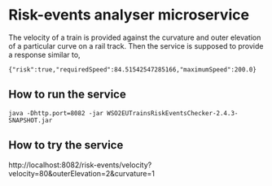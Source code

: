 # Risk-events analyser microservice

The velocity of a train is provided against the curvature and outer elevation of a particular curve on a rail track. Then the service is supposed to provide a response similar to,

`{"risk":true,"requiredSpeed":84.51542547285166,"maximumSpeed":200.0}`

## How to run the service

`java -Dhttp.port=8082 -jar WSO2EUTrainsRiskEventsChecker-2.4.3-SNAPSHOT.jar`

## How to try the service

http://localhost:8082/risk-events/velocity?velocity=80&outerElevation=2&curvature=1
